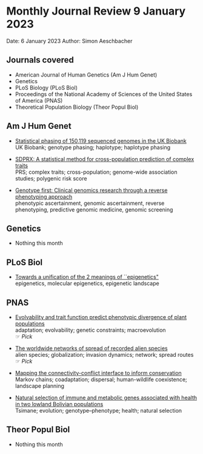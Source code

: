 # Monthly Journal Review 9 January 2023

Date: 6 January 2023
Author: Simon Aeschbacher

## Journals covered
- American Journal of Human Genetics (Am J Hum Genet)
- Genetics
- PLoS Biology (PLoS Biol)
- Proceedings of the National Academy of Sciences of the United States of America (PNAS)
- Theoretical Population Biology (Theor Popul Biol)

## Am J Hum Genet
- [Statistical phasing of 150,119 sequenced genomes in the UK Biobank](https://doi.org/10.1016/j.ajhg.2022.11.008)  
  UK Biobank; genotype phasing; haplotype; haplotype phasing  
  

- [SDPRX: A statistical method for cross-population prediction of complex traits](https://doi.org/10.1016/j.ajhg.2022.11.007)  
  PRS; complex traits; cross-population; genome-wide association studies; polygenic risk score  
  

- [Genotype first: Clinical genomics research through a reverse phenotyping approach](https://doi.org/10.1016/j.ajhg.2022.12.004)  
  phenotypic ascertainment, genomic ascertainment, reverse phenotyping, predictive genomic medicine, genomic screening  

## Genetics
- Nothing this month

## PLoS Biol
- [Towards a unification of the 2 meanings of ``epigenetics"](https://doi.org/10.1371/journal.pbio.3001944)  
  epigenetics, molecular epigenetics, epigenetic landscape  

## PNAS
- [Evolvability and trait function predict phenotypic divergence of plant populations](https://doi.org/10.1073/pnas.2203228120)  
  adaptation; evolvability; genetic constraints; macroevolution  
 &#x261E; *Pick*  

- [The worldwide networks of spread of recorded alien species](https://doi.org/10.1073/pnas.2201911120)  
  alien species; globalization; invasion dynamics; network; spread routes  
 &#x261E; *Pick*  

- [Mapping the connectivity-conflict interface to inform conservation](https://doi.org/10.1073/pnas.2211482119)  
  Markov chains; coadaptation; dispersal; human-wildlife coexistence; landscape planning  
  

- [Natural selection of immune and metabolic genes associated with health in two lowland Bolivian populations](https://doi.org/10.1073/pnas.2207544120)  
  Tsimane; evolution; genotype–phenotype; health; natural selection  

## Theor Popul Biol
- Nothing this month

